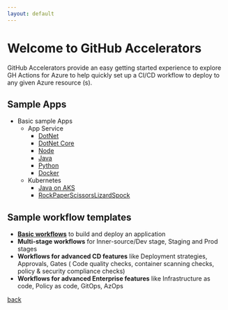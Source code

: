 ```yaml
---
layout: default
---
```


# Welcome to GitHub Accelerators

GitHub Accelerators provide an easy getting started experience to explore GH Actions for Azure to help quickly set up a CI/CD workflow to deploy to any given Azure resource (s). 

## Sample Apps

- Basic sample Apps
  - App Service
    - [DotNet](https://github.com/Azure-Samples/dotnet-sample/generate)
    - [DotNet Core](https://github.com/Azure-Samples/dotnet_core_sample/generate)
    - [Node](https://github.com/Azure-Samples/node_express_app/generate)
    - [Java](https://github.com/Azure-Samples/java-spring-petclinic/generate)
    - [Python](https://github.com/Azure-Samples/pythonSample_thecatsaidno/generate)
    - [Docker](https://github.com/Azure-Samples/Node_express_container/generate)
  - Kubernetes
    - [Java on AKS](https://github.com/Azure-Samples/java-on-aks)
    - [RockPaperScissorsLizardSpock](https://github.com/microsoft/RockPaperScissorsLizardSpock)



## Sample workflow templates
- **[Basic workflows](https://github.com/Azure/actions-workflow-samples/tree/workflow-templates/workflow-templates)** to build and deploy an application
- **Multi-stage workflows** for Inner-source/Dev stage, Staging and Prod stages
- **Workflows for advanced CD features** like Deployment strategies, Approvals, Gates ( Code quality checks, container scanning checks, policy & security compliance checks)
- **Workflows for advanced Enterprise features** like Infrastructure as code, Policy as code, GitOps, AzOps

[back](./)
